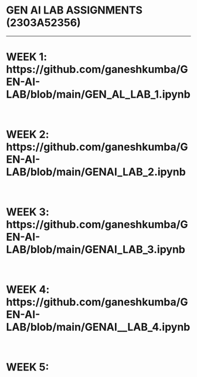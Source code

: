 <H1>GEN AI LAB ASSIGNMENTS (2303A52356) </H1>
<HR>
<H1>WEEK 1:  https://github.com/ganeshkumba/GEN-AI-LAB/blob/main/GEN_AL_LAB_1.ipynb </H1>
<BR>
<H1>WEEK 2:  https://github.com/ganeshkumba/GEN-AI-LAB/blob/main/GENAI_LAB_2.ipynb </H1>
<BR>
<H1>WEEK 3:  https://github.com/ganeshkumba/GEN-AI-LAB/blob/main/GENAI_LAB_3.ipynb </H1>
<BR>
<H1>WEEK 4:  https://github.com/ganeshkumba/GEN-AI-LAB/blob/main/GENAI__LAB_4.ipynb </H1>
<BR>
<H1>WEEK 5: 
